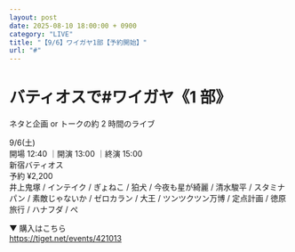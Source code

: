 ```yaml
---
layout: post
date: 2025-08-10 18:00:00 + 0900
category: "LIVE"
title: "【9/6】ワイガヤ1部【予約開始】"
url: "#"
---
```


# バティオスで#ワイガヤ《1 部》<br>

ネタと企画 or トークの約 2 時間のライブ

<i class="fa-regular fa-calendar-alt"></i> 9/6(土)<br>
<i class="fa-regular fa-clock"></i> 開場 12:40 ｜開演 13:00 ｜終演 15:00 <br>
<i class="fa-solid fa-location-dot"></i> 新宿バティオス<br>
<i class="fa-solid fa-ticket"></i> 予約 ¥2,200<br>
<i class="fa-solid fa-users"></i> 井上鬼塚 / インテイク / ぎょねこ / 狛犬 / 今夜も星が綺麗 / 清水駿平 / スタミナパン / 素敵じゃないか / ゼロカラン / 大王 / ツンツクツン万博 / 定点計画 / 徳原旅行 / ハナフダ / ぺ

▼ 購入はこちら<br>
<https://tiget.net/events/421013>
